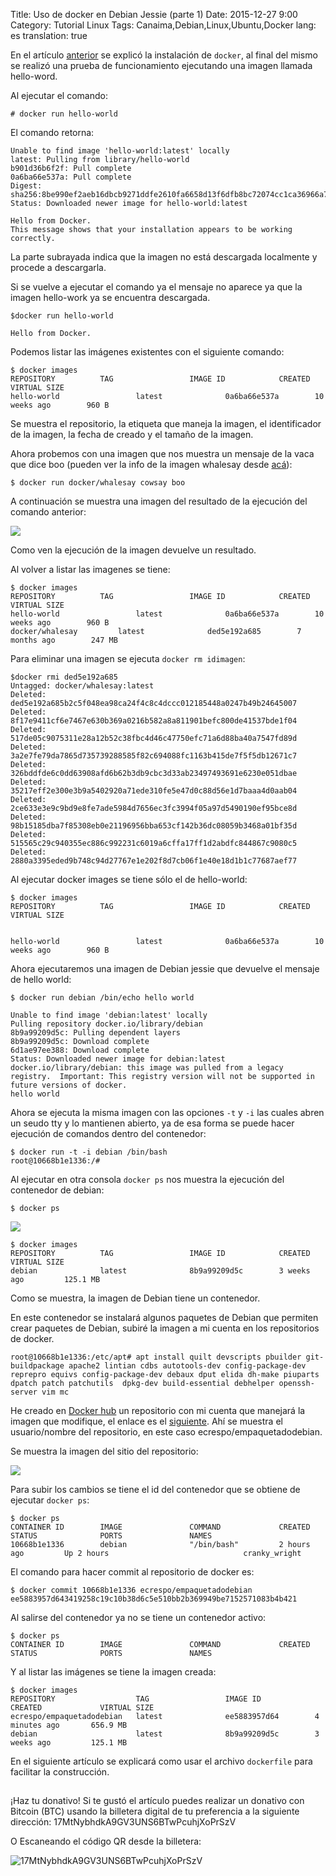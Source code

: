 Title: Uso de docker en Debian Jessie (parte 1)
Date: 2015-12-27 9:00
Category: Tutorial Linux
Tags: Canaima,Debian,Linux,Ubuntu,Docker
lang: es
translation: true

En el artículo [anterior](https://www.seraph.to/instalar-docker-en-debian-jessie.html#instalar-docker-en-debian-jessie) se explicó la instalación de `docker`, al final del mismo se realizó una prueba de funcionamiento ejecutando una imagen llamada hello-word.

Al ejecutar el comando:
```
# docker run hello-world
```
El comando retorna:
```
Unable to find image 'hello-world:latest' locally
latest: Pulling from library/hello-world
b901d36b6f2f: Pull complete
0a6ba66e537a: Pull complete
Digest: sha256:8be990ef2aeb16dbcb9271ddfe2610fa6658d13f6dfb8bc72074cc1ca36966a7
Status: Downloaded newer image for hello-world:latest

Hello from Docker.
This message shows that your installation appears to be working correctly.
```
La parte subrayada indica que la imagen no está descargada localmente y procede a descargarla.

Si se vuelve a ejecutar el comando ya el mensaje no aparece ya que la imagen hello-work ya se encuentra descargada.
```
$docker run hello-world

Hello from Docker.
```
Podemos listar las imágenes existentes con el siguiente comando:
```
$ docker images
REPOSITORY          TAG                 IMAGE ID            CREATED             VIRTUAL SIZE
hello-world                 latest              0a6ba66e537a        10 weeks ago        960 B
```
Se muestra el repositorio, la etiqueta que maneja la imagen, el identificador de la imagen, la fecha de creado y el tamaño de la imagen.


Ahora probemos con una imagen que nos muestra un mensaje de la vaca que dice boo (pueden ver la info de la imagen whalesay desde [acá](https://hub.docker.com/r/docker/whalesay/)):
```
$ docker run docker/whalesay cowsay boo
```
A continuación se muestra una imagen del resultado de la ejecución del comando anterior:

![](./images/usodedockerendebianjessie1-1.png)


Como ven la ejecución de la imagen devuelve un resultado.

Al volver a listar las imagenes se tiene:
```
$ docker images
REPOSITORY          TAG                 IMAGE ID            CREATED             VIRTUAL SIZE
hello-world                 latest              0a6ba66e537a        10 weeks ago        960 B
docker/whalesay         latest              ded5e192a685        7 months ago        247 MB
```
Para eliminar una imagen se ejecuta `docker rm idimagen`:
```
$docker rmi ded5e192a685
Untagged: docker/whalesay:latest
Deleted: ded5e192a685b2c5f048ea98ca24f4c8c4dccc012185448a0247b49b24645007
Deleted: 8f17e9411cf6e7467e630b369a0216b582a8a811901befc800de41537bde1f04
Deleted: 517de05c9075311e28a12b52c38fbc4d46c47750efc71a6d88ba40a7547fd89d
Deleted: 3a2e7fe79da7865d735739288585f82c694088fc1163b415de7f5f5db12671c7
Deleted: 326bddfde6c0dd63908afd6b62b3db9cbc3d33ab23497493691e6230e051dbae
Deleted: 35217eff2e300e3b9a5402920a71ede310fe5e47d0c88d56e1d7baaa4d0aab04
Deleted: 2ce633e3e9c9bd9e8fe7ade5984d7656ec3fc3994f05a97d5490190ef95bce8d
Deleted: 98b15185dba7f85308eb0e21196956bba653cf142b36dc08059b3468a01bf35d
Deleted: 515565c29c940355ec886c992231c6019a6cffa17ff1d2abdfc844867c9080c5
Deleted: 2880a3395eded9b748c94d27767e1e202f8d7cb06f1e40e18d1b1c77687aef77
```
Al ejecutar docker images se tiene sólo el de hello-world:
```
$ docker images
REPOSITORY          TAG                 IMAGE ID            CREATED             VIRTUAL SIZE


hello-world                 latest              0a6ba66e537a        10 weeks ago        960 B

```
Ahora ejecutaremos una imagen de Debian jessie que devuelve el mensaje de hello world:
```
$ docker run debian /bin/echo hello world

Unable to find image 'debian:latest' locally
Pulling repository docker.io/library/debian
8b9a99209d5c: Pulling dependent layers
8b9a99209d5c: Download complete
6d1ae97ee388: Download complete
Status: Downloaded newer image for debian:latest
docker.io/library/debian: this image was pulled from a legacy registry.  Important: This registry version will not be supported in future versions of docker.
hello world
```
Ahora se ejecuta la misma imagen con las opciones `-t` y `-i` las cuales abren un seudo tty y lo mantienen abierto, ya  de esa forma se puede hacer ejecución de comandos dentro del contenedor:
```
$ docker run -t -i debian /bin/bash
root@10668b1e1336:/#
```
Al ejecutar en otra consola `docker ps` nos muestra la ejecución del contenedor de debian:
```
$ docker ps
```

![](./images/usodedockerendebianjessie1-2.png)

```
$ docker images
REPOSITORY          TAG                 IMAGE ID            CREATED             VIRTUAL SIZE
debian              latest              8b9a99209d5c        3 weeks ago         125.1 MB
```
Como se muestra, la imagen de Debian tiene un contenedor.



En este contenedor se instalará algunos paquetes de Debian que permiten crear paquetes de Debian, subiré la imagen a mi cuenta en los repositorios de docker.
```
root@10668b1e1336:/etc/apt# apt install quilt devscripts pbuilder git-buildpackage apache2 lintian cdbs autotools-dev config-package-dev reprepro equivs config-package-dev debaux dput elida dh-make piuparts dpatch patch patchutils  dpkg-dev build-essential debhelper openssh-server vim mc
```
He creado en [Docker hub](https://hub.docker.com/) un repositorio con mi cuenta que manejará la imagen que modifique, el enlace es el [siguiente](https://hub.docker.com/r/ecrespo/empaquetadodebian/). Ahí se muestra el usuario/nombre del repositorio, en este caso ecrespo/empaquetadodebian.

Se muestra la imagen del sitio del repositorio:

![](./images/usodedockerendebianjessie1-3.png)

Para subir los cambios se tiene el id del contenedor que se obtiene de ejecutar `docker ps`:
```
$ docker ps
CONTAINER ID        IMAGE               COMMAND             CREATED             STATUS              PORTS               NAMES
10668b1e1336        debian              "/bin/bash"         2 hours ago         Up 2 hours                              cranky_wright
```
El comando para hacer commit al repositorio de docker es:
```
$ docker commit 10668b1e1336 ecrespo/empaquetadodebian
ee5883957d643419258c19c10b38d6c5e510bb2b369949be7152571083b4b421
```
Al salirse del contenedor ya no se tiene un contenedor activo:
```
$ docker ps
CONTAINER ID        IMAGE               COMMAND             CREATED             STATUS              PORTS               NAMES
```
Y al listar las imágenes se tiene la imagen creada:
```
$ docker images
REPOSITORY                  TAG                 IMAGE ID            CREATED             VIRTUAL SIZE
ecrespo/empaquetadodebian   latest              ee5883957d64        4 minutes ago       656.9 MB
debian                      latest              8b9a99209d5c        3 weeks ago         125.1 MB
```

En el siguiente artículo se explicará como usar el archivo `dockerfile` para facilitar la construcción.


##  ##
¡Haz tu donativo!
Si te gustó el artículo puedes realizar un donativo con Bitcoin (BTC)
usando la billetera digital de tu preferencia a la siguiente
dirección: 17MtNybhdkA9GV3UNS6BTwPcuhjXoPrSzV

O Escaneando el código QR desde la billetera:

![17MtNybhdkA9GV3UNS6BTwPcuhjXoPrSzV](./images/17MtNybhdkA9GV3UNS6BTwPcuhjXoPrSzV.png)
